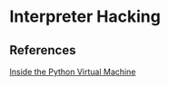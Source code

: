 # Interpreter Hacking

## References
[Inside the Python Virtual Machine](https://leanpub.com/insidethepythonvirtualmachine/read)
